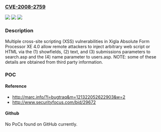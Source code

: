 ### [CVE-2008-2759](https://cve.mitre.org/cgi-bin/cvename.cgi?name=CVE-2008-2759)
![](https://img.shields.io/static/v1?label=Product&message=n%2Fa&color=blue)
![](https://img.shields.io/static/v1?label=Version&message=n%2Fa&color=blue)
![](https://img.shields.io/static/v1?label=Vulnerability&message=n%2Fa&color=brighgreen)

### Description

Multiple cross-site scripting (XSS) vulnerabilities in Xigla Absolute Form Processor XE 4.0 allow remote attackers to inject arbitrary web script or HTML via the (1) showfields, (2) text, and (3) submissions parameters to search.asp and the (4) name parameter to users.asp. NOTE: some of these details are obtained from third party information.

### POC

#### Reference
- http://marc.info/?l=bugtraq&m=121322052622903&w=2
- http://www.securityfocus.com/bid/29672

#### Github
No PoCs found on GitHub currently.

